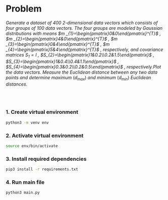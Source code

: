 # **Problem**

*Generate a dataset of 400 2-dimensional data vectors which consists of four groups
of 100 data vectors. The four groups are modeled by Gaussian distributions with
means $m _{1}=\begin{pmatrix}0&0\end{pmatrix}^{T}$ , $m _{2}=\begin{pmatrix}4&0\end{pmatrix}^{T}$ , $m _{3}=\begin{pmatrix}0&4\end{pmatrix}^{T}$ , $m _{4}=\begin{pmatrix}5&4\end{pmatrix}^{T}$ , respectively, and covariance matrices $S _{1} = I$ , $S_{2}=\begin{pmatrix}1&0.2\\0.2&1.5\end{pmatrix}$ , $S_{3}=\begin{pmatrix}1&0.4\\0.4&1.1\end{pmatrix}$ , $S_{4}=\begin{pmatrix}0.3&0.2\\0.2&0.5\end{pmatrix}$ , respectively.Plot the data vectors. Measure the Euclidean distance between any two data points and determine maximum* ($d_{max}$) *and minimum* ($d_{min}$) *Euclidean distances.*

<br><br>

### 1. Create virtual environment
```bash
python3 -m venv env
```

### 2. Activate virtual environment
```bash
source env/bin/activate
```

### 3. Install required dependencies
```bash
pip3 install -r requirements.txt
```

### 4. Run main file
```bash
python3 main.py
```